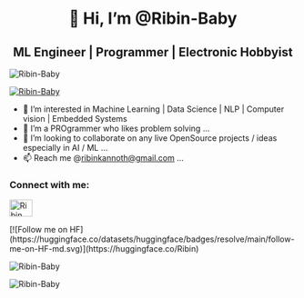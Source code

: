 <h1 align="center"> 👋 Hi, I’m @Ribin-Baby </h1>

<h2 align="center">  ML Engineer | Programmer | Electronic Hobbyist </h2>

<p align="left"> <img src="https://komarev.com/ghpvc/?username=Ribin-Baby&label=Profile%20views&color=0e75b6&style=flat" alt="Ribin-Baby" /> </p>
<p align="left"> <a href="https://github.com/ryo-ma/github-profile-trophy"><img src="https://github-profile-trophy.vercel.app/?username=Ribin-Baby" alt="Ribin-Baby" /></a> </p>

- 👀 I’m interested in Machine Learning | Data Science | NLP | Computer vision | Embedded Systems
- 🌱 I’m a PROgrammer who likes problem solving ...
- 💞️ I’m looking to collaborate on any live OpenSource projects / ideas especially in AI / ML  ...
- 📫 Reach me @ribinkannoth@gmail.com ...

<h3 align="left">Connect with me:</h3>
<p align="left">
<a href="https://www.linkedin.com/in/ribin-baby/" target="blank"><img align="center" src="https://raw.githubusercontent.com/rahuldkjain/github-profile-readme-generator/master/src/images/icons/Social/linked-in-alt.svg" alt="Ribin Baby" height="30" width="40" /></a>
</p>
[![Follow me on HF](https://huggingface.co/datasets/huggingface/badges/resolve/main/follow-me-on-HF-md.svg)](https://huggingface.co/Ribin)

<br>
<p><img align="center" src="https://github-readme-stats.vercel.app/api/top-langs?username=Ribin-Baby&show_icons=true&locale=en&layout=compact" alt="Ribin-Baby" /></p>

<p><img align="center" src="https://streak-stats.demolab.com/?user=Ribin-Baby&theme=dark&" alt="Ribin-Baby" /></p>

<!---
Ribin-Baby/Ribin-Baby is a ✨ special ✨ repository because its `README.md` (this file) appears on your GitHub profile.
You can click the Preview link to take a look at your changes.
--->
